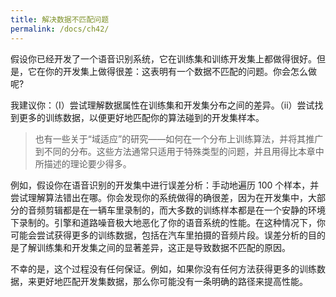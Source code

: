 ```yaml
---
title: 解决数据不匹配问题
permalink: /docs/ch42/
---
```


假设你已经开发了一个语音识别系统，它在训练集和训练开发集上都做得很好。但是，它在你的开发集上做得很差：这表明有一个数据不匹配的问题。你会怎么做呢?

我建议你：（I）尝试理解数据属性在训练集和开发集分布之间的差异。（ii）尝试找到更多的训练数据，以便更好地匹配你的算法碰到的开发集样本。

> 也有一些关于“域适应”的研究——如何在一个分布上训练算法，并将其推广到不同的分布。这些方法通常只适用于特殊类型的问题，并且用得比本章中所描述的理论要少得多。 

例如，假设你在语音识别的开发集中进行误差分析：手动地遍历 100 个样本，并尝试理解算法错出在哪。你会发现你的系统做得的确很差，因为在开发集中，大部分的音频剪辑都是在一辆车里录制的，而大多数的训练样本都是在一个安静的环境下录制的。引擎和道路噪音极大地恶化了你的语音系统的性能。在这种情况下，你可能会尝试获得更多的训练数据，包括在汽车里拍摄的音频片段。误差分析的目的是了解训练集和开发集之间的显著差异，这正是导致数据不匹配的原因。

不幸的是，这个过程没有任何保证。例如，如果你没有任何方法获得更多的训练数据，来更好地匹配开发集数据，那么你可能没有一条明确的路径来提高性能。